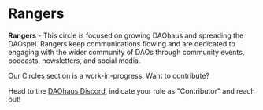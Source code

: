 # Rangers

**Rangers** - This circle is focused on growing DAOhaus and spreading the DAOspel. Rangers keep communications flowing and are dedicated to engaging with the wider community of DAOs through community events, podcasts, newsletters, and social media.

Our Circles section is a work-in-progress. Want to contribute?

Head to the [DAOhaus Discord](https://discord.gg/bUd7HqMx), indicate your role as "Contributor" and reach out!
